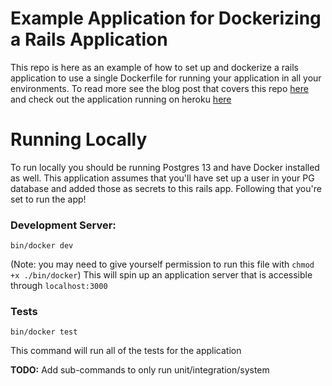 # Example Application for Dockerizing a Rails Application

This repo is here as an example of how to set up and dockerize
a rails application to use a single Dockerfile for running your application
in all your environments. To read more see the blog post that covers this repo
[here](example.com) and check out the application running on heroku [here](https://rails-docker-example.herokuapp.com/)

# Running Locally

To run locally you should be running Postgres 13 and have Docker installed as well. This
application assumes that you'll have set up a user in your PG database and
added those as secrets to this rails app. Following that you're set to run the app!

### Development Server:
```
bin/docker dev
```
(Note: you may need to give yourself permission to run this file with `chmod +x ./bin/docker`)
This will spin up an application server that is accessible through `localhost:3000`

### Tests
```
bin/docker test
```
This command will run all of the tests for the application

**TODO:** Add sub-commands to only run unit/integration/system
